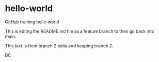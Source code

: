 # hello-world
GitHub training hello-world

This is editng the README.md file as a feature branch to then go back into main.

This text is from branch 2 edits and keeping branch 2.


BC
